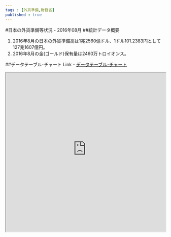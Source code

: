 ```yaml
--- 
tags : [外貨準備,財務省] 
published : true
---
```

#日本の外貨準備等状況 - 2016年08月
##統計データ概要
1. 2016年8月の日本の外貨準備高は1兆2560億ドル、1ドル101.2383円として127兆1607億円。
1. 2016年8月の金(ゴールド)保有量は2460万トロイオンス。

##データテーブル･チャート
Link - [データテーブル･チャート](http://knowledgevault.saecanet.com/charts/am-consulting.co.jp-20160919180601.html)

<iframe src="http://knowledgevault.saecanet.com/charts/am-consulting.co.jp-20160919180601.html" width="100%" height="500px"></iframe>